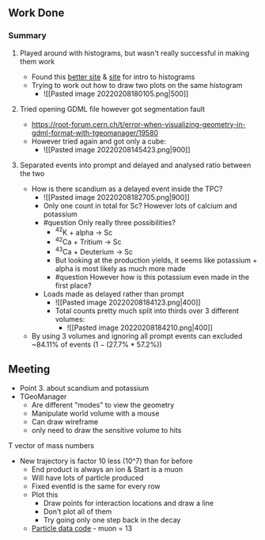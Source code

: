 ## Work Done
### Summary
1. Played around with histograms, but wasn't really successful in making them work
	- Found this [better site](https://root.cern/doc/master/classTTree.html#ac4016b174665a086fe16695aad3356e2) & [site](https://root.cern/doc/master/classROOT_1_1RDataFrame.html) for intro to histograms
	- Trying to work out how to draw two plots on the same histogram
		- ![[Pasted image 20220208180105.png|500]]
2. Tried opening GDML file however got segmentation fault
	- https://root-forum.cern.ch/t/error-when-visualizing-geometry-in-gdml-format-with-tgeomanager/19580
	- However tried again and got only a cube:
		- ![[Pasted image 20220208145423.png|900]]


3. Separated events into prompt and delayed and analysed ratio between the two
	- How is there scandium as a delayed event inside the TPC?
		- ![[Pasted image 20220208182705.png|900]]
		- Only one count in total for Sc? However lots of calcium and potassium
		- #question Only really three possibilities?
			- $^{42}$K + alpha -> Sc
			- $^{42}$Ca + Tritium -> Sc 
			- $^{43}$Ca + Deuterium -> Sc
			- But looking at the production yields, it seems like potassium + alpha is most likely as much more made
			- #question However how is this potassium even made in the first place?
		- Loads made as delayed rather than prompt
			- ![[Pasted image 20220208184123.png|400]]
			- Total counts pretty much split into thirds over 3 different volumes:
				- ![[Pasted image 20220208184210.png|400]]
	- By using 3 volumes and ignoring all prompt events can excluded ~84.11% of events ($1-(27.7\% * 57.2\%)$)


## Meeting

- Point 3. about scandium and potassium
- TGeoManager
	- Are different "modes" to view the geometry
	- Manipulate world volume with a mouse
	- Can draw wireframe
	- only need to draw the sensitive volume to hits


T vector of mass numbers 


- New trajectory is factor 10 less (10^7) than for before
	- End product is always an ion & Start is a muon
	- Will have lots of particle produced
	- Fixed eventId is the same for every row
	- Plot this
		- Draw points for interaction locations and draw a line
		- Don't plot all of them
		- Try going only one step back in the decay
	-  [Particle data code](https://pdg.lbl.gov/) - muon = 13